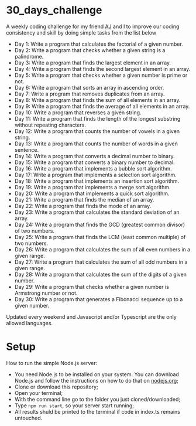 # 30_days_challenge

A weekly coding challenge for my friend [AJ](https://github.com/blackgram) and I to improve our coding consistency and skill by doing simple tasks from the list below

* Day 1: Write a program that calculates the factorial of a given number.
* Day 2: Write a program that checks whether a given string is a palindrome.
* Day 3: Write a program that finds the largest element in an array.
* Day 4: Write a program that finds the second largest element in an array.
* Day 5: Write a program that checks whether a given number is prime or not.
* Day 6: Write a program that sorts an array in ascending order.
* Day 7: Write a program that removes duplicates from an array.
* Day 8: Write a program that finds the sum of all elements in an array.
* Day 9: Write a program that finds the average of all elements in an array.
* Day 10: Write a program that reverses a given string.
* Day 11: Write a program that finds the length of the longest substring without repeating characters.
* Day 12: Write a program that counts the number of vowels in a given string.
* Day 13: Write a program that counts the number of words in a given sentence.
* Day 14: Write a program that converts a decimal number to binary.
* Day 15: Write a program that converts a binary number to decimal.
* Day 16: Write a program that implements a bubble sort algorithm.
* Day 17: Write a program that implements a selection sort algorithm.
* Day 18: Write a program that implements an insertion sort algorithm.
* Day 19: Write a program that implements a merge sort algorithm.
* Day 20: Write a program that implements a quick sort algorithm.
* Day 21: Write a program that finds the median of an array.
* Day 22: Write a program that finds the mode of an array.
* Day 23: Write a program that calculates the standard deviation of an array.
* Day 24: Write a program that finds the GCD (greatest common divisor) of two numbers.
* Day 25: Write a program that finds the LCM (least common multiple) of two numbers.
* Day 26: Write a program that calculates the sum of all even numbers in a given range.
* Day 27: Write a program that calculates the sum of all odd numbers in a given range.
* Day 28: Write a program that calculates the sum of the digits of a given number.
* Day 29: Write a program that checks whether a given number is Armstrong number or not.
* Day 30: Write a program that generates a Fibonacci sequence up to a given number.

Updated every weekend and Javascript and/or Typescript are the only allowed languages.

# Setup

How to run the simple Node.js server:

- You need Node.js to be installed on your system. You can download Node.js and follow the instructions on how to do that on [nodejs.org](http://nodejs.org/);
- Clone or download this repository;
- Open your terminal;
- With the command line go to the folder you just cloned/downloaded;
- Type ```npm run start```, so your server start running;
- All results shuld be printed to the terminal if code in index.ts remains untouched.
